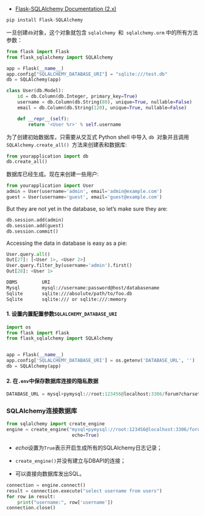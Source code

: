 - [Flask-SQLAlchemy Documentation (2.x)](https://flask-sqlalchemy.palletsprojects.com/en/2.x/)

```python
pip install Flask-SQLAlchemy
```

一旦创建`db`对象，这个对象就包含 `sqlalchemy `和` sqlalchemy.orm` 中的所有方法参数：

```python
from flask import Flask
from flask_sqlalchemy import SQLAlchemy

app = Flask(__name__)
app.config["SQLALCHEMY_DATABASE_URI"] = "sqlite:///test.db"
db = SQLAlchemy(app)

class User(db.Model):
    id = db.Column(db.Integer, primary_key=True)
    username = db.Column(db.String(80), unique=True, nullable=False)
    email = db.Column(db.String(120), unique=True, nullable=False)

    def __repr__(self):
        return '<User %r>' % self.username
```

为了创建初始数据库，只需要从交互式 Python shell 中导入 `db `对象并且调用 `SQLAlchemy.create_all() `方法来创建表和数据库:

```python
from yourapplication import db
db.create_all()
```

数据库已经生成。现在来创建一些用户:

```python
from yourapplication import User
admin = User(username='admin', email='admin@example.com')
guest = User(username='guest', email='guest@example.com')
```

But they are not yet in the database, so let’s make sure they are:

```python
db.session.add(admin)
db.session.add(guest)
db.session.commit()
```

Accessing the data in database is easy as a pie:

```python
User.query.all()
Out[27]: [<User 1>, <User 2>]
User.query.filter_by(username='admin').first()
Out[28]: <User 1>
```





```markdown
DBMS         URI
Mysql        mysql://username:password@host/databasename
Sqlite       sqlite:///absolute/path/to/foo.db
Sqlite       sqlite:/// or sqlite:///:memory
```

#### 1. 设置内置配置参数`SQLALCHEMY_DATABASE_URI`

```python
import os
from flask import Flask
from flask_sqlalchemy import SQLAlchemy


app = Flask(__name__)
app.config['SQLALCHEMY_DATABASE_URI'] = os.getenv('DATABASE_URL', '')
db = SQLAlchemy(app)
```

#### 2. 在`.env`中保存数据库连接的隐私数据

```python
DATABASE_URL = mysql+pymysql://root:123456@localhost:3306/forum?charset=utf8
```

### SQLAlchemy连接数据库

```python
from sqlalchemy import create_engine
engine = create_engine("mysql+pymysql://root:123456@localhost:3306/forum?charset=utf8",
                        echo=True)
```

- *echo*设置为`True`表示开启生成所有的SQLAlchemy日志记录；

- `create_engine()`并没有建立与DBAPI的连接；

- 可以直接向数据库发出SQL。

```python
connection = engine.connect()
result = connection.execute("select username from users")
for row in result:
    print("username:", row['username'])
connection.close()  
```
